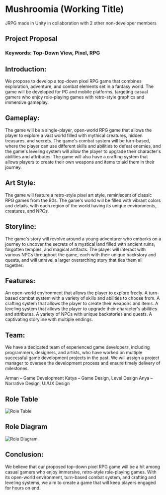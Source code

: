 # Mushroomia (Working Title)
JRPG made in Unity in collaboration with 2 other non-developer members

## Project Proposal
### Keywords: Top-Down View, Pixel, RPG

## Introduction:
We propose to develop a top-down pixel RPG game that combines exploration, adventure, and combat elements set in a fantasy world. The game will be developed for PC and mobile platforms, targeting casual gamers who enjoy role-playing games with retro-style graphics and immersive gameplay.

## Gameplay:
The game will be a single-player, open-world RPG game that allows the player to explore a vast world filled with mythical creatures, hidden treasures, and secrets. The game's combat system will be turn-based, where the player can use different skills and abilities to defeat enemies, and the game's leveling system will allow the player to upgrade their character's abilities and attributes. The game will also have a crafting system that allows players to create their own weapons and items to aid them in their journey.

## Art Style:
The game will feature a retro-style pixel art style, reminiscent of classic RPG games from the 90s. The game's world will be filled with vibrant colors and details, with each region of the world having its unique environments, creatures, and NPCs.

## Storyline:
The game's story will revolve around a young adventurer who embarks on a journey to uncover the secrets of a mystical land filled with ancient ruins, forgotten temples, and magical artifacts. The player will interact with various NPCs throughout the game, each with their unique backstory and quests, and will unravel a larger overarching story that ties them all together.

## Features:

An open-world environment that allows the player to explore freely.
A turn-based combat system with a variety of skills and abilities to choose from.
A crafting system that allows the player to create their weapons and items.
A leveling system that allows the player to upgrade their character's abilities and attributes.
A variety of NPCs with unique backstories and quests.
A captivating storyline with multiple endings.

## Team:
We have a dedicated team of experienced game developers, including programmers, designers, and artists, who have worked on multiple successful game development projects in the past. We will assign a project manager to oversee the development process and ensure timely delivery of milestones.

Arman – Game Development
Katya – Game Design, Level Design
Anya – Narrative Design, UI/UX Design

## Role Table
![Role Table](https://user-images.githubusercontent.com/85491176/222896490-0e391927-18e8-4343-aef8-29408327c648.png)
## Role Diagram
![Role Diagram](https://user-images.githubusercontent.com/85491176/222896473-f9be134d-6a3c-4591-9121-4f7d1b2281df.png)

## Conclusion:
We believe that our proposed top-down pixel RPG game will be a hit among casual gamers who enjoy immersive, retro-style role-playing games. With its open-world environment, turn-based combat system, and crafting and leveling systems, we aim to create a game that will keep players engaged for hours on end.
